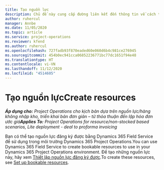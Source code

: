 ```yaml
---
title: Tạo nguồn lực
description: Chủ đề này cung cấp đường liên kết đến thông tin về cách tạo nguồn lực có thể đăng ký.
author: ruhercul
manager: Annbe
ms.date: 11/05/2020
ms.topic: article
ms.service: project-operations
ms.reviewer: kfend
ms.author: ruhercul
ms.openlocfilehash: 727fadb93f870eaded60e060d6b4c981ce276945
ms.sourcegitcommit: 454b0ec941cca06852236771bc77dc1651f94e48
ms.translationtype: HT
ms.contentlocale: vi-VN
ms.lasthandoff: 11/12/2020
ms.locfileid: "4514605"
---
```

# <a name="create-resources"></a><span data-ttu-id="4b92c-103">Tạo nguồn lực</span><span class="sxs-lookup"><span data-stu-id="4b92c-103">Create resources</span></span>

<span data-ttu-id="4b92c-104">_**Áp dụng cho:** Project Operations cho kịch bản dựa trên nguồn lực/hàng không nhập kho, triển khai bản đơn giản – từ thỏa thuận đến lập hóa đơn ước giá_</span><span class="sxs-lookup"><span data-stu-id="4b92c-104">_**Applies To:** Project Operations for resource/non-stocked based scenarios, Lite deployment - deal to proforma invoicing_</span></span>

<span data-ttu-id="4b92c-105">Bạn có thể tạo nguồn lực đăng ký được bằng Dynamics 365 Field Service để sử dụng trong môi trường Dynamics 365 Project Operations.</span><span class="sxs-lookup"><span data-stu-id="4b92c-105">You can use Dynamics 365 Field Service to create bookable resources to use in your Dynamics 365 Project Operations environment.</span></span> <span data-ttu-id="4b92c-106">Để tạo những nguồn lực này, hãy xem [Thiết lập nguồn lực đăng ký được](https://docs.microsoft.com/dynamics365/field-service/set-up-bookable-resources).</span><span class="sxs-lookup"><span data-stu-id="4b92c-106">To create these resources, see [Set up bookable resources](https://docs.microsoft.com/dynamics365/field-service/set-up-bookable-resources).</span></span>
